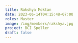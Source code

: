 ```yaml
---
title: Rakshya Moktan
date: 2023-06-14T04:15:48+07:00
roles: Master
image: /img/members/rakshya.jpg
project: BCI Speller
draft: false
---
```


